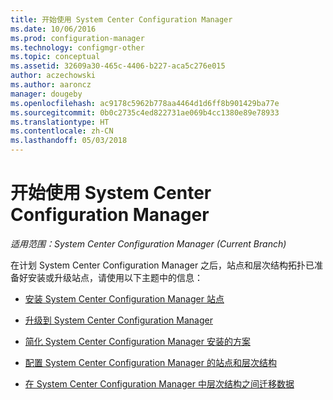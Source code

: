 ```yaml
---
title: 开始使用 System Center Configuration Manager
ms.date: 10/06/2016
ms.prod: configuration-manager
ms.technology: configmgr-other
ms.topic: conceptual
ms.assetid: 32609a30-465c-4406-b227-aca5c276e015
author: aczechowski
ms.author: aaroncz
manager: dougeby
ms.openlocfilehash: ac9178c5962b778aa4464d1d6ff8b901429ba77e
ms.sourcegitcommit: 0b0c2735c4ed822731ae069b4cc1380e89e78933
ms.translationtype: HT
ms.contentlocale: zh-CN
ms.lasthandoff: 05/03/2018
---
```

# <a name="start-using-system-center-configuration-manager"></a>开始使用 System Center Configuration Manager

*适用范围：System Center Configuration Manager (Current Branch)*

在计划 System Center Configuration Manager 之后，站点和层次结构拓扑已准备好安装或升级站点，请使用以下主题中的信息：  

-   [安装 System Center Configuration Manager 站点](/sccm/core/servers/deploy/install/installing-sites)  

-   [升级到 System Center Configuration Manager](../../../core/servers/deploy/install/upgrade-to-configuration-manager.md)  

-   [简化 System Center Configuration Manager 安装的方案](../../../core/servers/deploy/install/scenarios-to-streamline-your-installation.md)  

-   [配置 System Center Configuration Manager 的站点和层次结构](../../../core/servers/deploy/configure/configure-sites-and-hierarchies.md)  

-   [在 System Center Configuration Manager 中层次结构之间迁移数据](../../../core/migration/migrate-data-between-hierarchies.md)  
